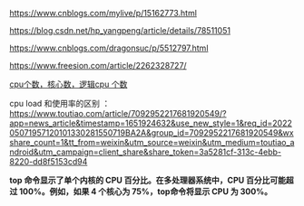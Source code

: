 

https://www.cnblogs.com/mylive/p/15162773.html

https://blog.csdn.net/hp_yangpeng/article/details/78511051

https://www.cnblogs.com/dragonsuc/p/5512797.html

https://www.freesion.com/article/2262328727/

[cpu个数，核心数，逻辑cpu 个数](https://blog.csdn.net/houchao1992/article/details/56676640)

cpu load 和使用率的区别 ： https://www.toutiao.com/article/7092952217681920549/?app=news_article&timestamp=1651924632&use_new_style=1&req_id=202205071957120101330281550719BA2A&group_id=7092952217681920549&wxshare_count=1&tt_from=weixin&utm_source=weixin&utm_medium=toutiao_android&utm_campaign=client_share&share_token=3a5281cf-313c-4ebb-8220-dd8f5153cd94

**top 命令显示了单个内核的 CPU 百分比。在多处理器系统中，CPU 百分比可能超过 100%。例如，如果 4 个核心为 75%，top命令将显示 CPU 为 300%。**